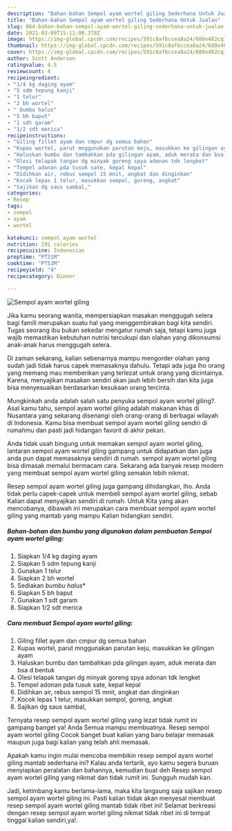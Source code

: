 ```yaml
---
description: "Bahan-bahan Sempol ayam wortel giling Sederhana Untuk Jualan"
title: "Bahan-bahan Sempol ayam wortel giling Sederhana Untuk Jualan"
slug: 864-bahan-bahan-sempol-ayam-wortel-giling-sederhana-untuk-jualan
date: 2021-03-09T15:11:00.378Z
image: https://img-global.cpcdn.com/recipes/591c8af6ccea8a24/680x482cq70/sempol-ayam-wortel-giling-foto-resep-utama.jpg
thumbnail: https://img-global.cpcdn.com/recipes/591c8af6ccea8a24/680x482cq70/sempol-ayam-wortel-giling-foto-resep-utama.jpg
cover: https://img-global.cpcdn.com/recipes/591c8af6ccea8a24/680x482cq70/sempol-ayam-wortel-giling-foto-resep-utama.jpg
author: Scott Anderson
ratingvalue: 4.5
reviewcount: 4
recipeingredient:
- "1/4 kg daging ayam"
- "5 sdm tepung kanji"
- "1 telur"
- "2 bh wortel"
- " bumbu halus"
- "5 bh baput"
- "1 sdt garam"
- "1/2 sdt merica"
recipeinstructions:
- "Giling fillet ayam dan cmpur dg semua bahan"
- "Kupas wortel, parut mnggunakan parutan keju, masukkan ke gilingan ayam"
- "Haluskan bumbu dan tambahkan pda gilingan ayam, aduk merata dan bsa d bentuk"
- "Olesi telapak tangan dg minyak goreng spya adonan tdk lengket"
- "Tempel adonan pda tusuk sate, kepal kepal"
- "Didihkan air, rebus sempol 15 mnit, angkat dan dinginkan"
- "Kocok lepas 1 telur, masukkan sempol, goreng, angkat"
- "Sajikan dg saus sambal,"
categories:
- Resep
tags:
- sempol
- ayam
- wortel

katakunci: sempol ayam wortel 
nutrition: 291 calories
recipecuisine: Indonesian
preptime: "PT31M"
cooktime: "PT53M"
recipeyield: "4"
recipecategory: Dinner

---
```



![Sempol ayam wortel giling](https://img-global.cpcdn.com/recipes/591c8af6ccea8a24/680x482cq70/sempol-ayam-wortel-giling-foto-resep-utama.jpg)

Jika kamu seorang wanita, mempersiapkan masakan menggugah selera bagi famili merupakan suatu hal yang menggembirakan bagi kita sendiri. Tugas seorang ibu bukan sekedar mengatur rumah saja, tetapi kamu juga wajib memastikan kebutuhan nutrisi tercukupi dan olahan yang dikonsumsi anak-anak harus menggugah selera.

Di zaman  sekarang, kalian sebenarnya mampu mengorder olahan yang sudah jadi tidak harus capek memasaknya dahulu. Tetapi ada juga lho orang yang memang mau memberikan yang terlezat untuk orang yang dicintainya. Karena, menyajikan masakan sendiri akan jauh lebih bersih dan kita juga bisa menyesuaikan berdasarkan kesukaan orang tercinta. 



Mungkinkah anda adalah salah satu penyuka sempol ayam wortel giling?. Asal kamu tahu, sempol ayam wortel giling adalah makanan khas di Nusantara yang sekarang disenangi oleh orang-orang di berbagai wilayah di Indonesia. Kamu bisa membuat sempol ayam wortel giling sendiri di rumahmu dan pasti jadi hidangan favorit di akhir pekan.

Anda tidak usah bingung untuk memakan sempol ayam wortel giling, lantaran sempol ayam wortel giling gampang untuk didapatkan dan juga anda pun dapat memasaknya sendiri di rumah. sempol ayam wortel giling bisa dimasak memalui bermacam cara. Sekarang ada banyak resep modern yang membuat sempol ayam wortel giling semakin lebih nikmat.

Resep sempol ayam wortel giling juga gampang dihidangkan, lho. Anda tidak perlu capek-capek untuk membeli sempol ayam wortel giling, sebab Kalian dapat menyajikan sendiri di rumah. Untuk Kita yang akan mencobanya, dibawah ini merupakan cara membuat sempol ayam wortel giling yang mantab yang mampu Kalian hidangkan sendiri.

<!--inarticleads1-->

##### Bahan-bahan dan bumbu yang digunakan dalam pembuatan Sempol ayam wortel giling:

1. Siapkan 1/4 kg daging ayam
1. Siapkan 5 sdm tepung kanji
1. Gunakan 1 telur
1. Siapkan 2 bh wortel
1. Sediakan  *bumbu halus**
1. Siapkan 5 bh baput
1. Gunakan 1 sdt garam
1. Siapkan 1/2 sdt merica




<!--inarticleads2-->

##### Cara membuat Sempol ayam wortel giling:

1. Giling fillet ayam dan cmpur dg semua bahan
1. Kupas wortel, parut mnggunakan parutan keju, masukkan ke gilingan ayam
1. Haluskan bumbu dan tambahkan pda gilingan ayam, aduk merata dan bsa d bentuk
1. Olesi telapak tangan dg minyak goreng spya adonan tdk lengket
1. Tempel adonan pda tusuk sate, kepal kepal
1. Didihkan air, rebus sempol 15 mnit, angkat dan dinginkan
1. Kocok lepas 1 telur, masukkan sempol, goreng, angkat
1. Sajikan dg saus sambal,




Ternyata resep sempol ayam wortel giling yang lezat tidak rumit ini gampang banget ya! Anda Semua mampu membuatnya. Resep sempol ayam wortel giling Cocok banget buat kalian yang baru belajar memasak maupun juga bagi kalian yang telah ahli memasak.

Apakah kamu ingin mulai mencoba membikin resep sempol ayam wortel giling mantab sederhana ini? Kalau anda tertarik, ayo kamu segera buruan menyiapkan peralatan dan bahannya, kemudian buat deh Resep sempol ayam wortel giling yang nikmat dan tidak rumit ini. Sungguh mudah kan. 

Jadi, ketimbang kamu berlama-lama, maka kita langsung saja sajikan resep sempol ayam wortel giling ini. Pasti kalian tiidak akan menyesal membuat resep sempol ayam wortel giling mantab tidak ribet ini! Selamat berkreasi dengan resep sempol ayam wortel giling nikmat tidak ribet ini di tempat tinggal kalian sendiri,ya!.


